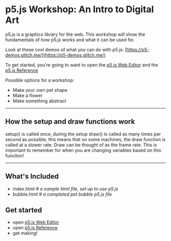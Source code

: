 # p5.js Workshop: An Intro to Digital Art

p5.js is a graphics library for the web. This workshop 
will show the fundamentals of how p5.js works and what
it can be used for. 

Look at these cool demos of what you can do with p5.js:
[https://p5-demos.glitch.me/](https://p5-demos.glitch.me/)

To get started, you're going to want to open the [p5.js Web Editor](https://editor.p5js.org/) 
and the [p5.js Reference](https://p5js.org/reference/)

Possible options for a workshop:
- Make your own pet shape
- Make a flower
- Make something abstract 

***
## How the setup and draw functions work
setup() is called once, during the setup
draw() is called as many times per second as possible, this means that
on some machines, the draw function is called at a slower rate. Draw can 
be thought of as the frame rate. This is important to remember for when you 
are changing variables based on this funciton!
***
## What's Included
- index.html *# a sample html file, set up to use p5.js*
- bubble.html *# a completed pet bubble p5.js file*

## Get started
- open [p5.js Web Editor](https://editor.p5js.org/) 
- open [p5.js Reference](https://p5js.org/reference/)
- get making!
